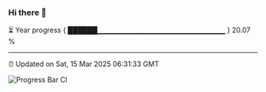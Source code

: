 ### Hi there 👋

⏳ Year progress { ██████▁▁▁▁▁▁▁▁▁▁▁▁▁▁▁▁▁▁▁▁▁▁▁▁ } 20.07 %

---

⏰ Updated on Sat, 15 Mar 2025 06:31:33 GMT

![Progress Bar CI](https://github.com/DhruviPatel157/GitHub-Actions-Demo/workflows/Progress%20Bar%20CI/badge.svg)

